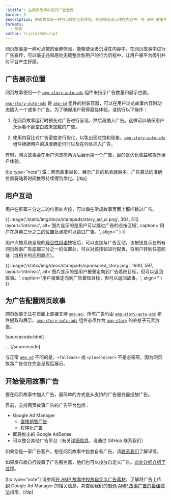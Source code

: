 ```yaml
---
'$title': 在网页故事中进行广告宣传
$order: 3
description: 网页故事是一种可点按的全屏体验，能够使读者沉浸在内容中。在 AMP 故事中投放广告，可以毫无违和感地无缝整合…
formats:
  - 故事
author: CrystalOnScript
---
```


网页故事是一种可点按的全屏体验，能够使读者沉浸在内容中。在网页故事中进行广告宣传，可以毫无违和感地无缝整合到用户的行为历程中，让用户被平台吸引并对平台产生好感。

## 广告展示位置

网页故事使用一个 [`amp-story-auto-ads`](../../../documentation/components/reference/amp-story-auto-ads.md) 组件来指示广告数量和展示位置。

[`amp-story-auto-ads`](../../../documentation/components/reference/amp-story-auto-ads.md) 是 [`amp-ad`](../../../documentation/components/reference/amp-ad.md) 组件的封装容器，可以在用户浏览故事内容时动态插入一个或多个广告。为了确保用户获得最佳体验，请执行以下操作：

1. 在网页故事运行时预先对广告进行呈现，然后再插入广告。这样可以确保用户永远看不到空白或未加载的广告。

2. 使用内容比对广告密度进行优化，以免出现过饱和现象。[`amp-story-auto-ads`](../../../documentation/components/reference/amp-story-auto-ads.md) 组件根据用户的进度确定何时以及在何处插入广告。

有时，网页故事会在用户浏览前两页后展示第一个广告，目的是优化收益和提升用户体验。

<amp-anim width="360" height="640" src="/static/img/docs/stampads/stamp_gif_ad.gif">
  <amp-img placeholder width="360" height="640" src="/static/img/docs/stampads/stamp_gif_still.png">
  </amp-img></amp-anim>

[tip type="note"] **注**：网页故事越长，展示广告的机会就越多。广告算法的准确位置将随着时间推移持续得到优化。[/tip]

## 用户互动

用户在屏幕三分之二的位置处点按，可以像在常规故事页面上那样跳过广告。

{{ image('/static/img/docs/stampads/story_ad_ui.png', 304, 512, layout='intrinsic', alt='图片显示的是用户可以跳过广告的点按区域', caption='用户在屏幕三分之二的位置处点按可以跳过广告。', align='' ) }}

用户点按系统呈现的[号召性用语](story_ads_best_practices.md#call-to-action-button-text-enum)按钮后，可以直接与广告互动，该按钮显示在所有网页故事广告底部三分之一的位置处。可以对该按钮进行配置，将用户转到任意网址（或相关的应用商店）。

{{ image('/static/img/docs/stampads/sponsored_story.png', 1600, 597, layout='intrinsic', alt='图片显示的是用户被重定向到广告着陆目标，但可以返回故事。', caption='用户被重定向到广告着陆目标，但可以返回故事。', align='' ) }}

## 为广告配置网页故事

网页故事无法在页面上直接支持 [`amp-ad`](../../../documentation/components/reference/amp-ad.md)。所有广告均由 [`amp-story-auto-ads`](../../../documentation/components/reference/amp-story-auto-ads.md) 组件提取和展示。[`amp-story-auto-ads`](../../../documentation/components/reference/amp-story-auto-ads.md) 组件必须作为 [`amp-story`](../../../documentation/components/reference/amp-story.md) 的直接子元素放置。

[sourcecode:html]
<amp-story>
<amp-story-auto-ads>
<script type="application/json">
{
"ad-attributes": {
// ad server configuration
}
}
</script>
</amp-story-auto-ads>
<amp-story-page>
...
</amp-story>
[/sourcecode]

与正常 [`amp-ad`](../../../documentation/components/reference/amp-ad.md) 不同的是，`<fallback>` 或 `<placeholder>` 不是必需项，因为网页故事广告仅在完全呈现后展示。

## 开始使用故事广告

要在网页故事中加入广告，最简单的方式是从支持的广告服务器投放广告。

目前，支持网页故事广告的广告平台包括：

- Google Ad Manager <a name="google-ad-manager"></a>
  - [直接销售广告](https://support.google.com/admanager/answer/9038178)
  - [程序化广告](https://support.google.com/admanager/answer/9416436)
- 即将推出的 Google AdSense
- 可以整合其他广告平台（有关[详细信息](https://github.com/ampproject/amphtml/issues/30769)，请通过 GitHub 联系我们）

如果您是一家广告客户，想在网页故事中投放自有广告，请[联系我们](mailto:story-ads-wg@google.com)了解详情。

如果发布商自行设置了广告服务器，他们也可以投放自定义广告。[此处详细介绍了过程](https://github.com/ampproject/amphtml/blob/master/extensions/amp-story/amp-story-ads.md#publisher-placed-ads)。

[tip type="note"] 请参阅[在 AMP 故事中投放自定义广告素材](https://support.google.com/admanager/answer/9038178)，了解将广告上传到 Google Ad Manager 的相关信息，并查阅我们的[制作 AMP 故事广告的最佳做法](story_ads_best_practices.md)指南。[/tip]
